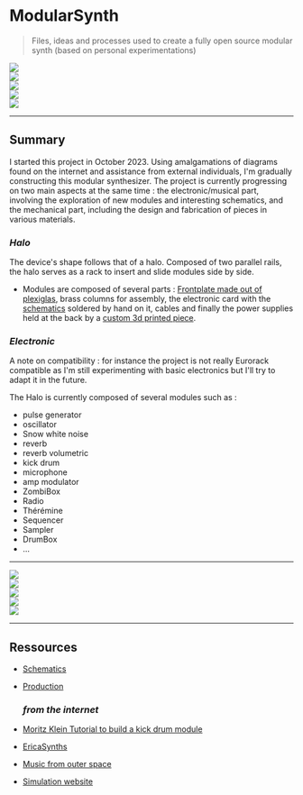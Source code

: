 # ModularSynth
> Files, ideas and processes used to create a fully open source modular synth (based on personal experimentations)
<img src="photos/Halo_demo_00.jpeg">
<br>
<img src="photos/Halo_assembly_01.jpeg">
<br>
<img src="photos/modules_assembly_workbench.jpeg">
<br>
<img src="photos/jam_NDSL_2.jpg">
<br>
<img src="photos/module_01_04.jpeg">

---
  ## Summary
I started this project in October 2023. Using amalgamations of diagrams found on the internet and assistance from external individuals, I'm gradually constructing this modular synthesizer. The project is currently progressing on two main aspects at the same time : the electronic/musical part, involving the exploration of new modules and interesting schematics, and the mechanical part, including the design and fabrication of pieces in various materials.

  ### *Halo*
The device's shape follows that of a halo. Composed of two parallel rails, the halo serves as a rack to insert and slide modules side by side.
  - Modules are composed of several parts : [Frontplate made out of plexiglas](production/frontplate_design/), brass columns for assembly, the electronic card with the [schematics](schematics/) soldered by hand on it, cables and finally the power supplies held at the back by a [custom 3d printed piece](production/3d_printing/).

  ### *Electronic*
A note on compatibility : for instance the project is not really Eurorack compatible as I'm still experimenting with basic electronics but I'll try to adapt it in the future.

The Halo is currently composed of several modules such as :
- pulse generator
-	oscillator
- Snow white noise
- reverb
- reverb volumetric
- kick drum
- microphone
- amp modulator
- ZombiBox
- Radio
- Thérémine
- Sequencer
- Sampler
- DrumBox
- ...

---

<img src="photos/module_01_assembly_part1.jpeg">
<br>
<img src="photos/Jam_01.jpeg">
<br>
<img src="photos/module_00_03_04_laser_cutting.jpeg">
<br>
<img src="photos/crab_army.jpeg">
<br>
<img src="photos/Halo_demo_02.jpeg">
<br>

---
  ## Ressources
+ [Schematics](schematics/)
+ [Production](production/)

    ### *from the internet*
+ [Moritz Klein Tutorial to build a kick drum module](https://www.youtube.com/watch?v=yz37Yz315eU)
+ [EricaSynths](https://www.ericasynths.lv/)
+ [Music from outer space](http://musicfromouterspace.com/analogsynth_new/NOISETOASTER/NOISETOASTER.php)
+ [Simulation website](https://www.falstad.com/circuit/)
